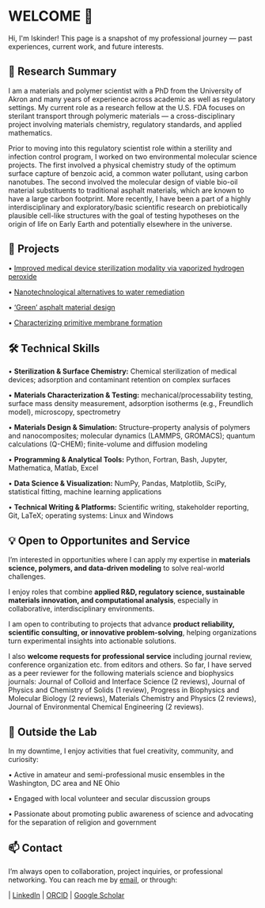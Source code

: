 # WELCOME 👋
Hi, I'm Iskinder! This page is a snapshot of my professional journey — past experiences, current work, and future interests.

## 🔬 Research Summary

I am a materials and polymer scientist with a PhD from the University of Akron and many years of experience across academic as well as regulatory settings. My current role as a research fellow at the U.S. FDA focuses on sterilant transport through polymeric materials — a cross-disciplinary project involving materials chemistry, regulatory standards, and applied mathematics.

Prior to moving into this regulatory scientist role within a sterility and infection control program, I worked on two environmental molecular science projects. The first involved a physical chemistry study of the optimum surface capture of benzoic acid, a common water pollutant, using carbon nanotubes. The second involved the molecular design of viable bio-oil material substituents to traditional asphalt materials, which are known to have a large carbon footprint. More recently, I have been a part of a highly interdisciplinary and exploratory/basic scientific research on prebiotically plausible cell-like structures with the goal of testing hypotheses on the origin of life on Early Earth and potentially elsewhere in the universe.

## 📂 Projects

• [Improved medical device sterilization modality via vaporized hydrogen peroxide](project-sterilization.md)
  
• [Nanotechnological alternatives to water remediation](project-water.md)

• [‘Green’ asphalt material design](project-asphalt.md)

• [Characterizing primitive membrane formation](project-membranes.md)

## 🛠️ Technical Skills

•	**Sterilization & Surface Chemistry:** Chemical sterilization of medical devices; adsorption and contaminant retention on complex surfaces

•	**Materials Characterization & Testing:** mechanical/processability testing, surface mass density measurement, adsorption isotherms (e.g., Freundlich model), microscopy, spectrometry

•	**Materials Design & Simulation:** Structure–property analysis of polymers and nanocomposites; molecular dynamics (LAMMPS, GROMACS); quantum calculations (Q-CHEM); finite-volume and diffusion modeling

•	**Programming & Analytical Tools:** Python, Fortran, Bash, Jupyter, Mathematica, Matlab, Excel

•	**Data Science & Visualization:** NumPy, Pandas, Matplotlib, SciPy, statistical fitting, machine learning applications

•	**Technical Writing & Platforms:** Scientific writing, stakeholder reporting, Git, LaTeX; operating systems: Linux and Windows

## 💡 Open to Opportunites and Service

I’m interested in opportunities where I can apply my expertise in **materials science, polymers, and data-driven modeling** to solve real-world challenges.  

I enjoy roles that combine **applied R&D, regulatory science, sustainable materials innovation, and computational analysis**, especially in collaborative, interdisciplinary environments.  

I am open to contributing to projects that advance **product reliability, scientific consulting, or innovative problem-solving**, helping organizations turn experimental insights into actionable solutions.

I also **welcome requests for professional service** including journal review, conference organization etc. from editors and others. So far, I have served as a peer reviewer for the following materials science and biophysics journals: Journal of Colloid and Interface Science (2 reviews), Journal of Physics and Chemistry of Solids (1 review), Progress in Biophysics and Molecular Biology (2 reviews), Materials Chemistry and Physics (2 reviews), Journal of Environmental Chemical Engineering (2 reviews). 

## 🎷 Outside the Lab

In my downtime, I enjoy activities that fuel creativity, community, and curiosity:  

• Active in amateur and semi-professional music ensembles in the Washington, DC area and NE Ohio 

• Engaged with local volunteer and secular discussion groups  

• Passionate about promoting public awareness of science and advocating for the separation of religion and government  

## 📫 Contact

I’m always open to collaboration, project inquiries, or professional networking. You can reach me by [email](mailto:connectwithiskinder@gmail.com), or through:  

| [LinkedIn](https://www.linkedin.com/in/IskinderA) | [ORCID](https://orcid.org/0000-0001-7284-1632) | [Google Scholar](https://scholar.google.com/citations?user=lcbbnUoAAAAJ&hl=en&oi=ao)  


